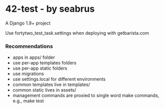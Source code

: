    42-test - by seabrus
===========================

A Django 1.9+ project

Use fortytwo_test_task.settings when deploying with getbarista.com

### Recommendations
* apps in apps/ folder
* use per-app templates folders
* use per-app static folders
* use migrations
* use settings.local for different environments
* common templates live in templates/
* common static lives in assets/
* management commands are proxied to single word make commands, e.g., make test

